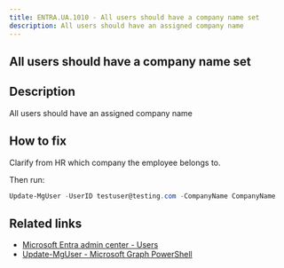 ```yaml
---
title: ENTRA.UA.1010 - All users should have a company name set
description: All users should have an assigned company name
---
```

## All users should have a company name set

## Description

All users should have an assigned company name

## How to fix

Clarify from HR which company the employee belongs to.

Then run:

```powershell
Update-MgUser -UserID testuser@testing.com -CompanyName CompanyName
```

## Related links

- [Microsoft Entra admin center - Users](https://entra.microsoft.com/#view/Microsoft_AAD_UsersAndTenants/UserManagementMenuBlade/~/AllUsers/menuId/)
- [Update-MgUser - Microsoft Graph PowerShell](https://learn.microsoft.com/en-us/powershell/module/microsoft.graph.users/update-mguser)
